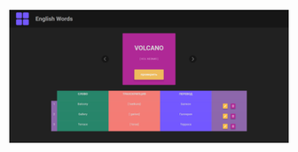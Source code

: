 ![Иллюстрация к проекту](https://github.com/Sashavih/EnglishWords/blob/main/src/components/WordCard/words.png)


